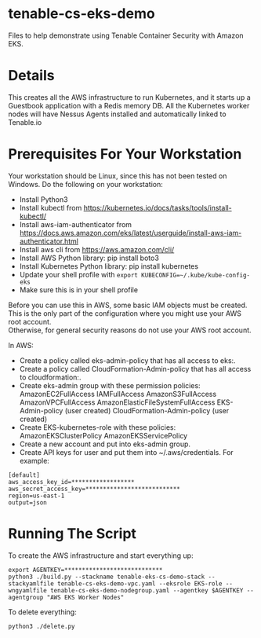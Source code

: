 # tenable-cs-eks-demo
Files to help demonstrate using Tenable Container Security with Amazon EKS.  

# Details
This creates all the AWS infrastructure to run Kubernetes, 
and it starts up a Guestbook application with a Redis memory DB.
All the Kubernetes worker nodes will have Nessus Agents installed and automatically linked to Tenable.io


# Prerequisites For Your Workstation
Your workstation should be Linux, since this has not been tested on Windows.  Do the following on your workstation:
  
  * Install Python3
  * Install kubectl from https://kubernetes.io/docs/tasks/tools/install-kubectl/
  * Install aws-iam-authenticator from https://docs.aws.amazon.com/eks/latest/userguide/install-aws-iam-authenticator.html
  * Install aws cli from https://aws.amazon.com/cli/
  * Install AWS Python library: pip install boto3
  * Install Kubernetes Python library: pip install kubernetes
  * Update your shell profile with ``` export KUBECONFIG=~/.kube/kube-config-eks ```
  * Make sure this is in your shell profile 

Before you can use this in AWS, some basic IAM objects must be created.
This is the only part of the configuration where you might use your AWS root account.  
Otherwise, for general security reasons do not use your AWS root account.

In AWS:
  * Create a policy called eks-admin-policy that has all access to eks:.
  * Create a policy called CloudFormation-Admin-policy that has all access to cloudformation:.
  * Create eks-admin group with these permission policies:
    AmazonEC2FullAccess
    IAMFullAccess
    AmazonS3FullAccess
    AmazonVPCFullAccess
    AmazonElasticFileSystemFullAccess
    EKS-Admin-policy (user created)
    CloudFormation-Admin-policy (user created)
  * Create EKS-kubernetes-role with these policies:
    AmazonEKSClusterPolicy
    AmazonEKSServicePolicy
  * Create a new account and put into eks-admin group. 
  * Create API keys for user and put them into ~/.aws/credentials.  For example:
```
[default]
aws_access_key_id=******************
aws_secret_access_key=***************************
region=us-east-1
output=json
```

# Running The Script

To create the AWS infrastructure and start everything up:
```
export AGENTKEY=****************************
python3 ./build.py --stackname tenable-eks-cs-demo-stack --stackyamlfile tenable-cs-eks-demo-vpc.yaml --eksrole EKS-role --wngyamlfile tenable-cs-eks-demo-nodegroup.yaml --agentkey $AGENTKEY --agentgroup "AWS EKS Worker Nodes" 
```

To delete everything:
```
python3 ./delete.py
```